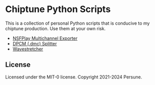 # Chiptune Python Scripts

This is a collection of personal Python scripts that is conducive to my chiptune production. Use them at your own risk.

- [NSFPlay Multichannel Exporter](nsfplay_multichannel_exporter)
- [DPCM (.dmc) Splitter](dpcm_splitter)
- [Wavestretcher](wavestretcher)

## License

Licensed under the MIT-0 license.
Copyright 2021-2024 Persune.
